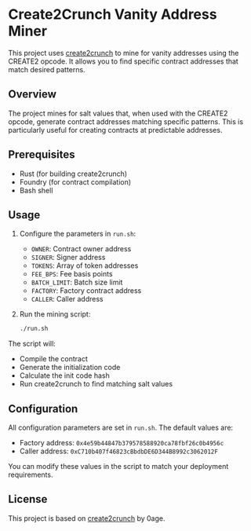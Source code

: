 # Create2Crunch Vanity Address Miner

This project uses [create2crunch](https://github.com/0age/create2crunch) to mine for vanity addresses using the CREATE2 opcode. It allows you to find specific contract addresses that match desired patterns.

## Overview

The project mines for salt values that, when used with the CREATE2 opcode, generate contract addresses matching specific patterns. This is particularly useful for creating contracts at predictable addresses.

## Prerequisites

- Rust (for building create2crunch)
- Foundry (for contract compilation)
- Bash shell

## Usage

1. Configure the parameters in `run.sh`:

   - `OWNER`: Contract owner address
   - `SIGNER`: Signer address
   - `TOKENS`: Array of token addresses
   - `FEE_BPS`: Fee basis points
   - `BATCH_LIMIT`: Batch size limit
   - `FACTORY`: Factory contract address
   - `CALLER`: Caller address

2. Run the mining script:
   ```bash
   ./run.sh
   ```

The script will:

- Compile the contract
- Generate the initialization code
- Calculate the init code hash
- Run create2crunch to find matching salt values

## Configuration

All configuration parameters are set in `run.sh`. The default values are:

- Factory address: `0x4e59b44847b379578588920ca78fbf26c0b4956c`
- Caller address: `0xC710b407f46823cBbdbDE6D344B8992c3062012F`

You can modify these values in the script to match your deployment requirements.

## License

This project is based on [create2crunch](https://github.com/0age/create2crunch) by 0age.
